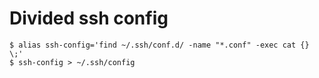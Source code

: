 # Divided ssh config

```
$ alias ssh-config='find ~/.ssh/conf.d/ -name "*.conf" -exec cat {} \;'
$ ssh-config > ~/.ssh/config
```
